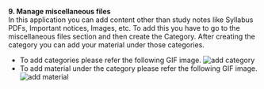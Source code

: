 **9. Manage miscellaneous files**<br>
In this application you can add content other than study notes like Syllabus PDFs, Important notices, Images, etc. To add this you have to go to the miscellaneous files section and then create the Category. After creating the category you can add your material under those categories.<br>
- To add categories please refer the following GIF image.
![add category]( https://drive.google.com/uc?export=view&id=1JXn8FnEV1D1zAU9gcbb42X2aRaezTsx_)
- To add material under the category please refer the following GIF image.
![add material]( https://drive.google.com/uc?export=view&id=1qRuHDHt1Pj-9GCvmKKkuGAAnj-n_nSGA)
